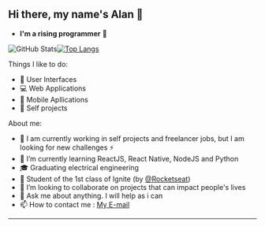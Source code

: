 ## Hi there, my name's Alan 👋

- **I'm a rising programmer** :rocket:

![GitHub Stats](https://github-readme-stats.anuraghazra1.vercel.app/api?username=alan-dx&show_icons=true&hide_border=false&count_private=true&theme=graywhite)[![Top Langs](https://github-readme-stats.vercel.app/api/top-langs/?username=alan-dx&layout=compact&theme=graywhite)](https://github.com/anuraghazra/github-readme-stats)

Things I like to do:
- :art: User Interfaces
- :computer: Web Applications
- :iphone: Mobile Apllications
- :boy: Self projects

About me:

- 🔭 I am currently working in self projects and freelancer jobs, but I am looking for new challenges :zap:
- 🌱 I’m currently learning ReactJS, React Native, NodeJS and Python
- :mortar_board: Graduating electrical engineering
- :rocket: Student of the 1st class of Ignite (by [@Rocketseat](https://github.com/Rocketseat))
- 👯 I’m looking to collaborate on projects that can impact people's lives
- 💬 Ask me about anything. I will help as i can 
- 📫 How to contact me : [My E-mail](contato.almeidadev@gmail.com)
---
